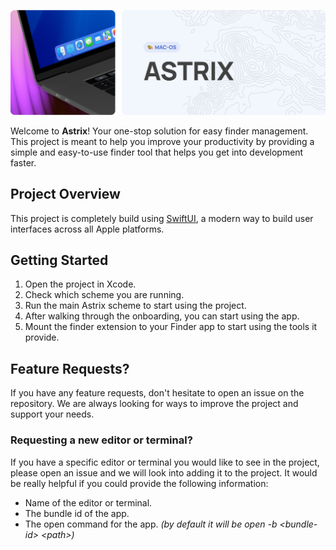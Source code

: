 <!-- markdownlint-disable-next-line first-line-heading -->
![Banner](./assets/readme-banner.png)

Welcome to **Astrix**! Your one-stop solution for easy finder management. This project is meant to help you improve your productivity by providing a simple and easy-to-use finder tool that helps you get into development faster.

## Project Overview

This project is completely build using [SwiftUI](https://developer.apple.com/xcode/swiftui/), a modern way to build user interfaces across all Apple platforms.

## Getting Started

1. Open the project in Xcode.
2. Check which scheme you are running.
3. Run the main Astrix scheme to start using the project.
4. After walking through the onboarding, you can start using the app.
5. Mount the finder extension to your Finder app to start using the tools it provide.

## Feature Requests?

If you have any feature requests, don't hesitate to open an issue on the repository. We are always looking for ways to improve the project and support your needs.

### Requesting a new editor or terminal?

If you have a specific editor or terminal you would like to see in the project, please open an issue and we will look into adding it to the project. It would be really helpful if you could provide the following information:
- Name of the editor or terminal.
- The bundle id of the app.
- The open command for the app. _(by default it will be open -b \<bundle-id> \<path>)_
